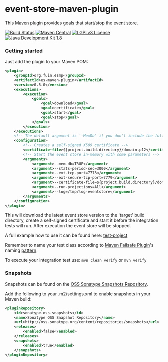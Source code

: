 # event-store-maven-plugin
This [Maven](https://maven.apache.org/) plugin provides goals that start/stop the [event store](https://github.com/EventStore/EventStore).

[![Build Status](https://jenkins.fuin.org/job/event-store-maven-plugin/badge/icon)](https://jenkins.fuin.org/job/event-store-maven-plugin/)
[![Maven Central](https://maven-badges.herokuapp.com/maven-central/org.fuin.esmp/es-maven-plugin/badge.svg)](https://maven-badges.herokuapp.com/maven-central/org.fuin.esmp/es-maven-plugin/)
[![LGPLv3 License](http://img.shields.io/badge/license-LGPLv3-blue.svg)](https://www.gnu.org/licenses/lgpl.html)
[![Java Development Kit 1.8](https://img.shields.io/badge/JDK-1.8-green.svg)](http://www.oracle.com/technetwork/java/javase/downloads/jdk8-downloads-2133151.html)

### Getting started
Just add the plugin to your Maven POM:
```xml
<plugin>	
	<groupId>org.fuin.esmp</groupId>
	<artifactId>es-maven-plugin</artifactId>
	<version>0.5.0</version>
	<executions>
		<execution>
			<goals>
				<goal>download</goal>
				<goal>certificate</goal>
				<goal>start</goal>
				<goal>stop</goal>
			</goals>
		</execution>
	</executions>
    <!-- The default argument is '-MemDb' if you don't include the following configuration -->
    <configuration>
    	<!-- Creates a self-signed X509 certificate -->
    	<certificate-file>${project.build.directory}/domain.p12</certificate-file>
    	<!-- Start the event store in-memory with some parameters -->
        <arguments>			         
            <argument>--mem-db=TRUE</argument>
            <argument>--stats-period-sec=3000</argument>
            <argument>--ext-tcp-port=7773</argument>
            <argument>--ext-secure-tcp-port=7779</argument>
            <argument>--certificate-file=${project.build.directory}/domain.p12</argument>
            <argument>--run-projections=All</argument>
            <argument>--log=/tmp/log-eventstore</argument>
        </arguments>
    </configuration>
</plugin>
```
This will download the latest event store version to the 'target' build directory, create a self-signed certificate and start it before the integration tests will run. After execution the event store will be stopped.

A full example how to use it can be found here: [test-project](https://github.com/fuinorg/event-store-maven-plugin/tree/master/es-maven-test/src/test/resources/test-project)

Remember to name your test class according to [Maven Failsafe Plugin](http://maven.apache.org/surefire/maven-failsafe-plugin/)'s naming [pattern](http://maven.apache.org/surefire/maven-failsafe-plugin/examples/inclusion-exclusion.html).

To execute your integration test use:
```mvn clean verify``` or ```mvn verify```

### Snapshots

Snapshots can be found on the [OSS Sonatype Snapshots Repository](http://oss.sonatype.org/content/repositories/snapshots/org/fuin "Snapshot Repository"). 

Add the following to your .m2/settings.xml to enable snapshots in your Maven build:

```xml
<pluginRepository>
    <id>sonatype.oss.snapshots</id>
    <name>Sonatype OSS Snapshot Repository</name>
    <url>http://oss.sonatype.org/content/repositories/snapshots</url>
    <releases>
        <enabled>false</enabled>
    </releases>
    <snapshots>
        <enabled>true</enabled>
    </snapshots>
</pluginRepository>
```
